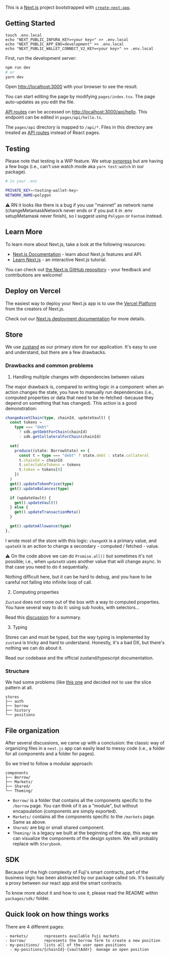 This is a [Next.js](https://nextjs.org/) project bootstrapped with [`create-next-app`](https://github.com/vercel/next.js/tree/canary/packages/create-next-app).

## Getting Started

```
touch .env.local
echo "NEXT_PUBLIC_INFURA_KEY=<your key>" >> .env.local
echo "NEXT_PUBLIC_APP_ENV=development" >> .env.local
echo "NEXT_PUBLIC_WALLET_CONNECT_V2_KEY=<your key>" >> .env.local
```

First, run the development server:

```bash
npm run dev
# or
yarn dev
```

Open [http://localhost:3000](http://localhost:3000) with your browser to see the result.

You can start editing the page by modifying `pages/index.tsx`. The page auto-updates as you edit the file.

[API routes](https://nextjs.org/docs/api-routes/introduction) can be accessed on [http://localhost:3000/api/hello](http://localhost:3000/api/hello). This endpoint can be edited in `pages/api/hello.ts`.

The `pages/api` directory is mapped to `/api/*`. Files in this directory are treated as [API routes](https://nextjs.org/docs/api-routes/introduction) instead of React pages.

## Testing

Please note that testing is a WIP feature. We setup [synpress](https://github.com/synthetixio/synpress) but are having a few bugs (i.e., can't use watch mode aka `yarn test:watch` in our package).

```bash
# in your .env

PRIVATE_KEY=<testing-wallet-key>
NETWORK_NAME=polygon
```

⚠️ RN it looks like there is a bug if you use "mainnet" as network name (changeMetamaskNetwork never ends or if you put it in .env setupMetamask never finish), so I suggest using `Polygon` or `Fantom` instead.

## Learn More

To learn more about Next.js, take a look at the following resources:

- [Next.js Documentation](https://nextjs.org/docs) - learn about Next.js features and API.
- [Learn Next.js](https://nextjs.org/learn) - an interactive Next.js tutorial.

You can check out [the Next.js GitHub repository](https://github.com/vercel/next.js/) - your feedback and contributions are welcome!

## Deploy on Vercel

The easiest way to deploy your Next.js app is to use the [Vercel Platform](https://vercel.com/new?utm_medium=default-template&filter=next.js&utm_source=create-next-app&utm_campaign=create-next-app-readme) from the creators of Next.js.

Check out our [Next.js deployment documentation](https://nextjs.org/docs/deployment) for more details.

## Store

We use [zustand](https://github.com/pmndrs/zustand) as our primary store for our application. It's easy to use and understand, but there are a few drawbacks.

### Drawbacks and common problems

1. Handling multiple changes with dependencies between values

The major drawback is, compared to writing logic in a component: when an action changes the state, you have to manually run dependencies (i.e., computed properties or data that need to be re-fetched -because they depend on something that has changed). This action is a good demonstration:

```ts
changeAssetChain(type, chainId, updateVault) {
  const tokens =
    type === "debt"
      ? sdk.getDebtForChain(chainId)
      : sdk.getCollateralForChain(chainId)

  set(
    produce((state: BorrowState) => {
      const t = type === "debt" ? state.debt : state.collateral
      t.chainId = chainId
      t.selectableTokens = tokens
      t.token = tokens[0]
    })
  )
  get().updateTokenPrice(type)
  get().updateBalances(type)

  if (updateVault) {
    get().updateVault()
  } else {
    get().updateTransactionMeta()
  }

  get().updateAllowance(type)
},
```

I wrote most of the store with this logic: `changeXX` is a primary value, and `upateXX` is an action to change a secondary - computed / fetched - value.

⚠️ On the code above we can do `Promise.all()` but sometimes it's not possible; i.e., when `updateXX` uses another value that will change async. In that case you need to do it sequentially.

Nothing difficult here, but it can be hard to debug, and you have to be careful not falling into infinite loop of call.

2. Computing properties

`Zustand` does not come out of the box with a way to computed properties. You have several way to do it: using sub hooks, with selectors...

Read this [discussion](https://github.com/pmndrs/zustand/discussions/1384#discussion-4499797) for a summary.

3. Typing

Stores can and must be typed, but the way typing is implemented by `zustand` is tricky and hard to understand. Honestly, it's a bad DX, but there's nothing we can do about it.

Read our codebase and the official zustand/typescript documentation.

### Structure

We had some problems (like [this one](https://github.com/pmndrs/zustand/discussions/1409) and decided not to use the slice pattern at all.

```
stores
├── auth
├── borrow
├── history
└── positions
```

## File organization

After several discussions, we came up with a conclusion: the classic way of organizing files in a `next.js` app can easily lead to messy code (i.e., a folder for all components and a folder for pages).

So we tried to follow a modular approach:

```
components
├── Borrow/
├── Markets/
├── Shared/
└── Theming/
```

- `Borrow/` is a folder that contains all the components specific to the `/borrow` page. You can think of it as a "module", but without encapsulation (components are simply exported).
- `Markets/` contains all the components specific to the `/markets` page. Same as above.
- `Shared/` are big or small shared component.
- `Theming/` is a legacy we built at the beginning of the app, this way we can visualize the components of the design system. We will probably replace with `Storybook`.

## SDK

Because of the high complexity of Fuji's smart contracts, part of the business logic has been abstracted by our package called `Sdk`. It's basically a proxy between our react app and the smart contracts.

To know more about it and how to use it, please read the README within `packages/sdk/` folder.

## Quick look on how things works

There are 4 different pages:

```
- markets/       represents available Fuji markets
- borrow/        represents the borrow form to create a new position
- my-positions/  lists all of the user open positions
  - my-positions/{chainId}-{vaultAddr}  manage an open position
```
